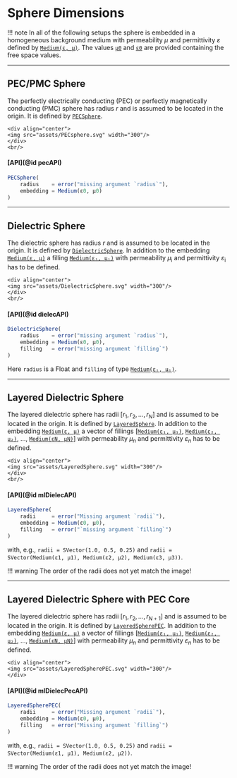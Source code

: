 
# Sphere Dimensions

!!! note
    In all of the following setups the sphere is embedded in a homogeneous background medium with permeability $\mu$ and permittivity $\varepsilon$ defined by [`Medium(ε, μ)`](@ref). The values [`μ0`](@ref) and [`ε0`](@ref)  are provided containing the free space values.


---
## PEC/PMC Sphere

The perfectly electrically conducting (PEC) or perfectly magnetically conducting (PMC) sphere has radius $r$ and is assumed to be located in the origin. It is defined by [`PECSphere`](@ref).
```@raw html
<div align="center">
<img src="assets/PECsphere.svg" width="300"/>
</div>
<br/>
```

#### [API](@id pecAPI)

```julia
PECSphere(
    radius    = error("missing argument `radius`"), 
    embedding = Medium(ε0, μ0)
)
```

---
## Dielectric Sphere

The dielectric sphere has radius $r$ and is assumed to be located in the origin. It is defined by [`DielectricSphere`](@ref). In addition to the embedding [`Medium(ε, μ)`](@ref) a filling [`Medium(εᵢ, μᵢ)`](@ref) with permeability $\mu_\mathrm{i}$ and permittivity $\varepsilon_\mathrm{i}$ has to be defined. 
```@raw html
<div align="center">
<img src="assets/DielectricSphere.svg" width="300"/>
</div>
<br/>
```

#### [API](@id dielecAPI)

```julia
DielectricSphere(
    radius    = error("missing argument `radius`"), 
    embedding = Medium(ε0, μ0), 
    filling   = error("missing argument `filling`")
)
```
Here `radius` is a Float and `filling` of type [`Medium(εᵢ, μᵢ)`](@ref).

---
## Layered Dielectric Sphere

The layered dielectric sphere has radii $[r_1, r_2, \dots, r_N]$ and is assumed to be located in the origin. It is defined by [`LayeredSphere`](@ref). In addition to the embedding [`Medium(ε, μ)`](@ref) a vector of fillings [[`Medium(ε₁, μ₁)`](@ref), [`Medium(ε₂, μ₂)`](@ref), ..., [`Medium(εN, μN)`](@ref)] with permeability $\mu_n$ and permittivity $\varepsilon_n$ has to be defined.
```@raw html
<div align="center">
<img src="assets/LayeredSphere.svg" width="300"/>
</div>
<br/>
```

#### [API](@id mlDielecAPI)

```julia
LayeredSphere(
    radii     = error("Missing argument `radii`"), 
    embedding = Medium(ε0, μ0), 
    filling   = error("`missing argument `filling`")
)
```
with, e.g., `radii = SVector(1.0, 0.5, 0.25)` and `radii = SVector(Medium(ε1, μ1), Medium(ε2, μ2), Medium(ε3, μ3))`.

!!! warning
    The order of the radii does not yet match the image!


---
## Layered Dielectric Sphere with PEC Core

The layered dielectric sphere has radii $[r_1, r_2, \dots, r_{N+1}]$ and is assumed to be located in the origin. It is defined by [`LayeredSpherePEC`](@ref). In addition to the embedding [`Medium(ε, μ)`](@ref) a vector of fillings [[`Medium(ε₁, μ₁)`](@ref), [`Medium(ε₂, μ₂)`](@ref), ..., [`Medium(εN, μN)`](@ref)] with permeability $\mu_n$ and permittivity $\varepsilon_n$ has to be defined.
```@raw html
<div align="center">
<img src="assets/LayeredSpherePEC.svg" width="300"/>
</div>
```

#### [API](@id mlDielecPecAPI)

```julia
LayeredSpherePEC(
    radii     = error("Missing argument `radii`"), 
    embedding = Medium(ε0, μ0), 
    filling   = error("Missing argument `filling`")
)
```
with, e.g., `radii = SVector(1.0, 0.5, 0.25)` and `radii = SVector(Medium(ε1, μ1), Medium(ε2, μ2))`.

!!! warning
    The order of the radii does not yet match the image!
